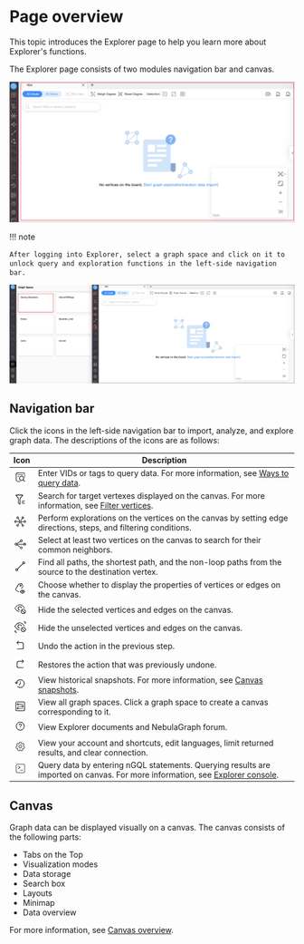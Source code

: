 # Page overview

This topic introduces the Explorer page to help you learn more about Explorer's functions.

The Explorer page consists of two modules navigation bar and canvas. 

![explorer-overview](figs/explorer-overview-1.png)

!!! note

    After logging into Explorer, select a graph space and click on it to unlock query and exploration functions in the left-side navigation bar. 
    
![explorer-overview-graph_space](figs/explorer-overview-graphspace.png)

## Navigation bar

Click the icons in the left-side navigation bar to import, analyze, and explore graph data. The descriptions of the icons are as follows:

| Icon  | Description |
| ----- | ---- |
| ![query](figs/nav-query2.png) | Enter VIDs or tags to query data. For more information, see [Ways to query data](ex-ug-query-exploration.md).     |
| ![filter](figs/nav-filter.png) | Search for target vertexes displayed on the canvas. For more information, see [Filter vertices](node-filtering.md).     |
| ![expand](figs/nav-expand.png) | Perform explorations on the vertices on the canvas by setting edge directions, steps, and filtering conditions.    |
| ![commonNeighbor](figs/nav-commonNeighbor.png) | Select at least two vertices on the canvas to search for their common neighbors.     |
| ![findPath](figs/nav-findPath.png) | Find all paths, the shortest path, and the non-loop paths from the source to the destination vertex.     |
| ![propertyView](figs/nav-propertyView.png) | Choose whether to display the properties of vertices or edges on the canvas.     |
| ![hide](figs/nav-miss.png) | Hide the selected vertices and edges on the canvas.     |
| ![hideReverse](figs/nav-missReverse.png) | Hide the unselected vertices and edges on the canvas.     |
| ![Revoke](figs/nav-Revoke.png) | Undo the action in the previous step.     |
| ![Redo](figs/redo.png) | Restores the action that was previously undone.     |
| ![snapshot](figs/snapshot-history.png) | View historical snapshots. For more information, see [Canvas snapshots](canvas-operations/canvas-snapshot.md).     |
| ![graphSpace](figs/nav-graphSpace.png) | View all graph spaces. Click a graph space to create a canvas corresponding to it.     |
| ![Help](figs/nav-help.png) | View Explorer documents and NebulaGraph forum.     |
| ![Setup](figs/nav-setup.png) | View your account and shortcuts, edit languages, limit returned results, and clear connection.|
| ![Console](figs/nav-console.png) | Query data by entering nGQL statements. Querying results are imported on canvas. For more information, see [Explorer console](explorer-console.md).   |

## Canvas

Graph data can be displayed visually on a canvas. The canvas consists of the following parts:

- Tabs on the Top
- Visualization modes
- Data storage
- Search box
- Layouts
- Minimap
- Data overview

For more information, see [Canvas overview](canvas-operations/canvas-overview.md).